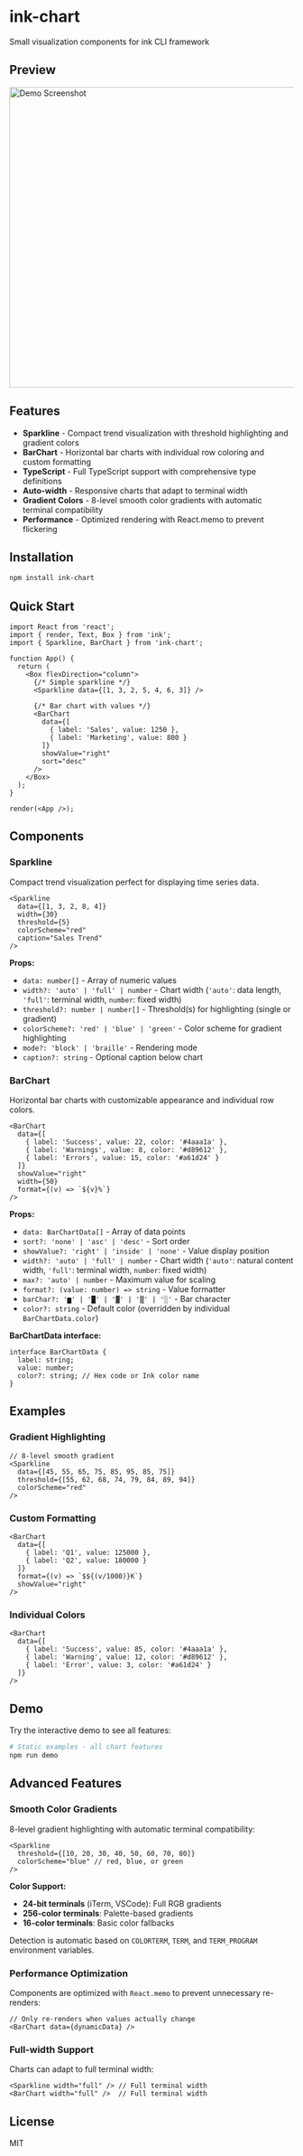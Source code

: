 # ink-chart

Small visualization components for ink CLI framework

## Preview

<img src="./assets/demo-preview.png" alt="Demo Screenshot" width="532" />

## Features

- **Sparkline** - Compact trend visualization with threshold highlighting and gradient colors
- **BarChart** - Horizontal bar charts with individual row coloring and custom formatting
- **TypeScript** - Full TypeScript support with comprehensive type definitions
- **Auto-width** - Responsive charts that adapt to terminal width
- **Gradient Colors** - 8-level smooth color gradients with automatic terminal compatibility
- **Performance** - Optimized rendering with React.memo to prevent flickering

## Installation

```bash
npm install ink-chart
```

## Quick Start

```tsx
import React from 'react';
import { render, Text, Box } from 'ink';
import { Sparkline, BarChart } from 'ink-chart';

function App() {
  return (
    <Box flexDirection="column">
      {/* Simple sparkline */}
      <Sparkline data={[1, 3, 2, 5, 4, 6, 3]} />
      
      {/* Bar chart with values */}
      <BarChart 
        data={[
          { label: 'Sales', value: 1250 },
          { label: 'Marketing', value: 800 }
        ]}
        showValue="right"
        sort="desc"
      />
    </Box>
  );
}

render(<App />);
```

## Components

### Sparkline

Compact trend visualization perfect for displaying time series data.

```tsx
<Sparkline 
  data={[1, 3, 2, 8, 4]}
  width={30}
  threshold={5}
  colorScheme="red"
  caption="Sales Trend"
/>
```

**Props:**
- `data: number[]` - Array of numeric values
- `width?: 'auto' | 'full' | number` - Chart width (`'auto'`: data length, `'full'`: terminal width, `number`: fixed width)
- `threshold?: number | number[]` - Threshold(s) for highlighting (single or gradient)
- `colorScheme?: 'red' | 'blue' | 'green'` - Color scheme for gradient highlighting
- `mode?: 'block' | 'braille'` - Rendering mode
- `caption?: string` - Optional caption below chart

### BarChart

Horizontal bar charts with customizable appearance and individual row colors.

```tsx
<BarChart 
  data={[
    { label: 'Success', value: 22, color: '#4aaa1a' },
    { label: 'Warnings', value: 8, color: '#d89612' },
    { label: 'Errors', value: 15, color: '#a61d24' }
  ]}
  showValue="right"
  width={50}
  format={(v) => `${v}%`}
/>
```

**Props:**
- `data: BarChartData[]` - Array of data points
- `sort?: 'none' | 'asc' | 'desc'` - Sort order
- `showValue?: 'right' | 'inside' | 'none'` - Value display position
- `width?: 'auto' | 'full' | number` - Chart width (`'auto'`: natural content width, `'full'`: terminal width, `number`: fixed width)
- `max?: 'auto' | number` - Maximum value for scaling
- `format?: (value: number) => string` - Value formatter
- `barChar?: '▆' | '█' | '▓' | '▒' | '░'` - Bar character
- `color?: string` - Default color (overridden by individual `BarChartData.color`)

**BarChartData interface:**
```tsx
interface BarChartData {
  label: string;
  value: number;
  color?: string; // Hex code or Ink color name
}
```

## Examples

### Gradient Highlighting

```tsx
// 8-level smooth gradient
<Sparkline 
  data={[45, 55, 65, 75, 85, 95, 85, 75]}
  threshold={[55, 62, 68, 74, 79, 84, 89, 94]}
  colorScheme="red"
/>
```

### Custom Formatting

```tsx
<BarChart 
  data={[
    { label: 'Q1', value: 125000 },
    { label: 'Q2', value: 180000 }
  ]}
  format={(v) => `$${(v/1000)}K`}
  showValue="right"
/>
```

### Individual Colors

```tsx
<BarChart 
  data={[
    { label: 'Success', value: 85, color: '#4aaa1a' },
    { label: 'Warning', value: 12, color: '#d89612' },
    { label: 'Error', value: 3, color: '#a61d24' }
  ]}
/>
```

## Demo

Try the interactive demo to see all features:

```bash
# Static examples - all chart features
npm run demo
```

## Advanced Features

### Smooth Color Gradients

8-level gradient highlighting with automatic terminal compatibility:

```tsx
<Sparkline 
  threshold={[10, 20, 30, 40, 50, 60, 70, 80]}
  colorScheme="blue" // red, blue, or green
/>
```

**Color Support:**
- **24-bit terminals** (iTerm, VSCode): Full RGB gradients
- **256-color terminals**: Palette-based gradients
- **16-color terminals**: Basic color fallbacks

Detection is automatic based on `COLORTERM`, `TERM`, and `TERM_PROGRAM` environment variables.

### Performance Optimization

Components are optimized with `React.memo` to prevent unnecessary re-renders:

```tsx
// Only re-renders when values actually change
<BarChart data={dynamicData} />
```

### Full-width Support

Charts can adapt to full terminal width:

```tsx
<Sparkline width="full" /> // Full terminal width
<BarChart width="full" />  // Full terminal width
```

## License

MIT